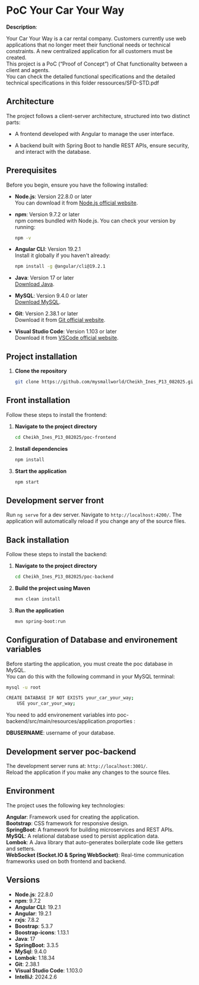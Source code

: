 # PoC Your Car Your Way  

**Description**:  

Your Car Your Way is a car rental company. Customers currently use web applications that no longer meet their functional needs or technical constraints.
A new centralized application for all customers must be created.  
This project is a PoC (“Proof of Concept”) of Chat functionality between a client and agents.  
You can check the detailed functional specifications and the detailed technical specifications in this folder ressources/SFD-STD.pdf

## Architecture

The project follows a client-server architecture, structured into two distinct parts:

- A frontend developed with Angular to manage the user interface.

- A backend built with Spring Boot to handle REST APIs, ensure security, and interact with the database.

## Prerequisites

Before you begin, ensure you have the following installed:

- **Node.js**: Version 22.8.0 or later  
  You can download it from [Node.js official website](https://nodejs.org/).

- **npm**: Version 9.7.2 or later  
  npm comes bundled with Node.js. You can check your version by running:
  ```bash
  npm -v
  ```

- **Angular CLI**: Version 19.2.1  
  Install it globally if you haven't already:
  ```bash
  npm install -g @angular/cli@19.2.1
  ```

- **Java**: Version 17 or later  
  [Download Java](https://www.oracle.com/java/technologies/javase-downloads.html).

- **MySQL**: Version 9.4.0 or later  
  [Download MySQL](https://www.jetbrains.com/idea/).

- **Git**: Version 2.38.1 or later  
  Download it from [Git official website](https://git-scm.com/).

- **Visual Studio Code**: Version 1.103 or later  
  Download it from [VSCode official website](https://code.visualstudio.com/).

## Project installation 

1. **Clone the repository**
   ```bash
   git clone https://github.com/mysmallworld/Cheikh_Ines_P13_082025.git
   ```

## Front installation

Follow these steps to install the frontend:

1. **Navigate to the project directory**
   ```bash
   cd Cheikh_Ines_P13_082025/poc-frontend
   ```

2. **Install dependencies**
   ```bash
   npm install
   ```

3. **Start the application**
   ```bash
   npm start
   ```

## Development server front

Run `ng serve` for a dev server. Navigate to `http://localhost:4200/`. The application will automatically reload if you change any of the source files.

## Back installation

Follow these steps to install the backend:

1. **Navigate to the project directory**
   ```bash
   cd Cheikh_Ines_P13_082025/poc-backend
   ```

2. **Build the project using Maven**
   ```bash
   mvn clean install
   ```

3. **Run the application**
   ```bash
   mvn spring-boot:run
   ```

## **Configuration of Database and environement variables**
Before starting the application, you must create the poc database in MySQL.   
You can do this with the following command in your MySQL terminal:  

```bash
mysql -u root
```

```bash
CREATE DATABASE IF NOT EXISTS your_car_your_way;
    USE your_car_your_way;
```

You need to add environement variables into poc-backend/src/main/resources/application.proporties :  

**DBUSERNAME**: username of your database.  

## Development server poc-backend
The development server runs at: `http://localhost:3001/`.  
Reload the application if you make any changes to the source files.

## Environment  
 
The project uses the following key technologies:

**Angular**: Framework used for creating the application.  
**Bootstrap**: CSS framework for responsive design.  
**SpringBoot**: A framework for building microservices and REST APIs.  
**MySQL**: A relational database used to persist application data.   
**Lombok**: A Java library that auto-generates boilerplate code like getters and setters.   
**WebSocket (Socket.IO & Spring WebSocket)**: Real-time communication frameworks used on both frontend and backend.

## Versions  

- **Node.js**: 22.8.0
- **npm**: 9.7.2
- **Angular CLI**: 19.2.1
- **Angular**: 19.2.1
- **rxjs**: 7.8.2
- **Boostrap**: 5.3.7
- **Boostrap-icons**: 1.13.1
- **Java**: 17
- **SpringBoot**: 3.3.5
- **MySql**: 9.4.0
- **Lombok**: 1.18.34
- **Git**: 2.38.1
- **Visual Studio Code**: 1.103.0
- **IntelliJ**: 2024.2.6